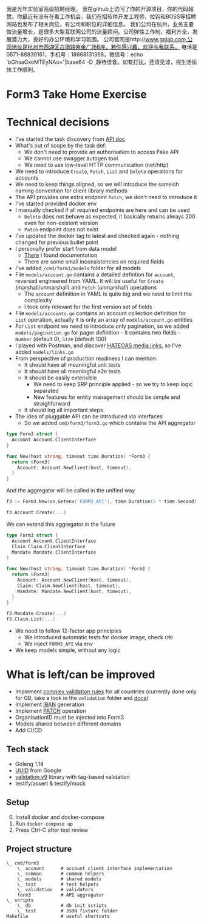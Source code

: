 我是光年实验室高级招聘经理。
我在github上访问了你的开源项目，你的代码超赞。你最近有没有在看工作机会，我们在招软件开发工程师，拉钩和BOSS等招聘网站也发布了相关岗位，有公司和职位的详细信息。
我们公司在杭州，业务主要做流量增长，是很多大型互联网公司的流量顾问。公司弹性工作制，福利齐全，发展潜力大，良好的办公环境和学习氛围。
公司官网是http://www.gnlab.com,公司地址是杭州市西湖区古墩路紫金广场B座，若你感兴趣，欢迎与我联系，
电话是0571-88839161，手机号：18668131388，微信号：echo 'bGhsaGxoMTEyNAo='|base64 -D ,静待佳音。如有打扰，还请见谅，祝生活愉快工作顺利。

Form3 Take Home Exercise
==

# Technical decisions
- I've started the task discovery from [API doc](https://api-docs.form3.tech/api.html#organisation-accounts)
- What's out of scope by the task def:
    - We don't need to provide an authorisation to access Fake API
    - We cannot use swagger autogen tool
    - We need to use low-level HTTP communication (net/http)
- We need to introduce `Create`, `Fetch`, `List` and `Delete` operations for accounts
- We need to keep things aligned, so we will introduce the sameish naming convention for client library methods
- The API provides one extra endpoint `Patch`, we don't need to introduce it
- I've started provided docker env
- I manually checked if all required endpoints are here and can be used
    - `Delete` does not behave as expected, it basically returns always 200 even for non-existent version
    - `Patch` endpoint does not exist
- I've updated the docker tag to latest and checked again - nothing changed for previous bullet point
- I personally prefer start from data model
    - [There](https://api-docs.form3.tech/assets/form3-swagger.yaml) I found documentation
    - There are some small inconsistencies on required fields
- I've added `/cmd/form3/models` folder for all models
- File `models/account.go` contains a detailed defintion for `account`, reversed engineered from YAML. It will be useful
for `Create` (marshall/unmarshall) and `Fetch` (unmarshall) operations
    - The `account` definition in YAML is quite big and we need to limit the complexity
    - I took only relevant for the first version set of fields
- File `models/accounts.go` contains an account collection definition for `List` operation, actually it is only an array
of `models/account.go` entities
- For `List` endpoint we need to introduce only pagination, so we added `models/pagination.go` for pager definition - it
contains two fields - `Number` (default 0), `Size` (default 100)
- I played with Postman, and discover [HATEOAS media links](https://en.wikipedia.org/wiki/HATEOAS), so I've added `models/links.go`
- From perspective of production readiness I can mention:
    - It should have all meaningful unit tests
    - It should have all meaningful e2e tests
    - It should be easily extensible
        - We need to keep SRP principle applied - so we try to keep logic separated
        - New features for entity management should be simple and straighforward
    - It should log all important steps
- The idea of pluggable API can be introduced via interfaces
    - So we added `cmd/form3/form3.go` which contains the API aggregator
```go
type Form3 struct {
  Account Account.ClientInterface
}

func New(host string, timeout time.Duration) *Form3 {
  return &Form3{
    Account: Account.NewClient(host, timeout),
  }
}

```
And the aggregator will be called in the unified way
```go
f3 := Form3.New(os.Getenv('FORM3_API'), time.Duration(5 * time.Second))

f3.Account.Create(...)
```
We can extend this aggregator in the future
```go
type Form3 struct {
  Account Account.ClientInterface
  Claim Claim.ClientInterface
  Mandate Mandate.ClientInterface
}

func New(host string, timeout time.Duration) *Form3 {
  return &Form3{
    Account: Account.NewClient(host, timeout),
    Claim: Claim.NewClient(host, timeout),
    Mandate: Mandate.NewClient(host, timeout),
  }
}

f3.Mandate.Create(...)
f3.Claim.List(...)
```
- We need to follow 12-factor app principles
    - We introduced automatic tests for docker image, check `CMD`
    - We inject `FORM3_API` via env
- We keep models simple, without any logic

# What is left/can be improved
- Implement [complex validation rules](https://api-docs.form3.tech/api.html#organisation-accounts-create) for all
countries (currently done only for GB, take a look in the `validation` folder and [docs](https://pkg.go.dev/gopkg.in/go-playground/validator.v9?tab=doc))
- Implement [IBAN](https://api-docs.form3.tech/api.html#organisation-accounts-account-number-generation) generation
- Implement [PATCH](https://api-docs.form3.tech/api.html#organisation-accounts-patch) operation
- OrganisationID must be injected into Form3
- Models shared between different domains
- Add CI/CD

## Tech stack
- Golang 1.14
- [UUID](https://github.com/google/uuid) from Google
- [validation.v9](https://github.com/go-playground/validator) library with tag-based validation
- testify/assert & testify/mock

## Setup
0. Install docker and docker-compose
1. Run `docker-compose up`
2. Press Ctrl-C after test review

## Project structure
```
\_ cmd/form3
    \_ account      # account client interface implementation
    \_ common       # common helpers
    \_ models       # shared models
    \_ test         # test helpers
    \_ validation   # validators
    form3           # API aggregator
\_ scripts
    \_ db           # db init scripts
    \_ test         # JSON fixture folder
Makefile            # useful shortcuts
```

